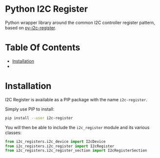 
# Python I2C Register

Python wrapper library around the common I2C controller register pattern, based on [py-i2c-register](https://github.com/Noah-Huppert/py-i2c-register).

# Table Of Contents
- [Installation](#installation)
- 

# Installation
I2C Register is available as a PIP package with the name `i2c-register`.

Simply use PIP to install:

```bash
pip install --user i2c-register
```

You will then be able to include the `i2c_register` module and its various classes:

```python
from i2c_registers.i2c_device import I2cDevice
from i2c_registers.i2c_register import I2cRegister
from i2c_registers.i2c_register_section import I2cRegisterSection
```
